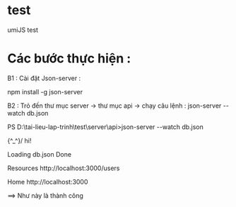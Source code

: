 # test
umiJS test

# Các bước thực hiện : 

B1 : Cài đặt Json-server : 

npm install -g json-server

B2 : Trỏ đến thư mục server -> thư mục api -> chạy câu lệnh  : json-server --watch db.json

PS D:\tai-lieu-lap-trinh\test\server\api>json-server --watch db.json

  \{^_^}/ hi!

  Loading db.json
  Done

  Resources
  http://localhost:3000/users

  Home
  http://localhost:3000

  ==> Như này là thành công

